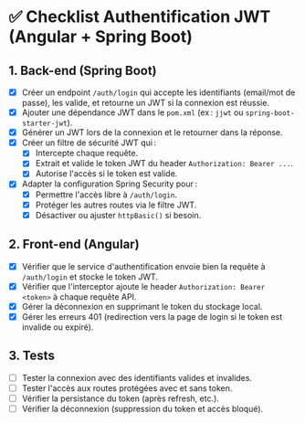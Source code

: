 # ✅ Checklist Authentification JWT (Angular + Spring Boot)

## 1. Back-end (Spring Boot)
- [x] Créer un endpoint `/auth/login` qui accepte les identifiants (email/mot de passe), les valide, et retourne un JWT si la connexion est réussie.
- [x] Ajouter une dépendance JWT dans le `pom.xml` (ex : `jjwt` ou `spring-boot-starter-jwt`).
- [x] Générer un JWT lors de la connexion et le retourner dans la réponse.
- [x] Créer un filtre de sécurité JWT qui :
  - [x] Intercepte chaque requête.
  - [x] Extrait et valide le token JWT du header `Authorization: Bearer ...`.
  - [x] Autorise l'accès si le token est valide.
- [x] Adapter la configuration Spring Security pour :
  - [x] Permettre l'accès libre à `/auth/login`.
  - [x] Protéger les autres routes via le filtre JWT.
  - [x] Désactiver ou ajuster `httpBasic()` si besoin.

## 2. Front-end (Angular)
- [x] Vérifier que le service d'authentification envoie bien la requête à `/auth/login` et stocke le token JWT.
- [x] Vérifier que l'interceptor ajoute le header `Authorization: Bearer <token>` à chaque requête API.
- [x] Gérer la déconnexion en supprimant le token du stockage local.
- [x] Gérer les erreurs 401 (redirection vers la page de login si le token est invalide ou expiré).

## 3. Tests
- [ ] Tester la connexion avec des identifiants valides et invalides.
- [ ] Tester l'accès aux routes protégées avec et sans token.
- [ ] Vérifier la persistance du token (après refresh, etc.).
- [ ] Vérifier la déconnexion (suppression du token et accès bloqué). 